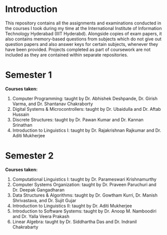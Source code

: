 # Introduction

This repository contains all the assignments and examinations conducted in the courses I took during my time at the International Institute of Information Technology Hyderabad (IIIT Hyderabd). Alongside copies of exam papers, it also contains memory-based questions from subjects which do not give out question papers and also answer keys for certain subjects, whenever they have been provided. Projects completed as part of coursework are not included as they are contained within separate repositories. 

# Semester 1

**Courses taken:**

1. Computer Programming: taught by Dr. Abhishek Deshpande, Dr. Girish Varma, and Dr. Shantanav Chakraborty
2. Digital Systems & Microcontrollers: taught by Dr. Ubaidulla and Dr. Aftab Hussain
3. Discrete Structures: taught by Dr. Pawan Kumar and Dr. Kannan Srinathan
4. Introduction to Linguistics I: taught by Dr. Rajakrishnan Rajkumar and Dr. Aditi Mukherjee

# Semester 2

**Courses taken:**

1. Computational Linguistics I: taught by Dr. Parameswari Krishnamurthy
2. Computer Systems Organization: taught by Dr. Praveen Paruchuri and Dr. Deepak Gangadharan
3. Data Structures & Algorithms: taught by Dr. Gowtham Kurri, Dr. Manish Shrivastava, and Dr. Sujit Gujar
4. Introduction to Linguistics II: taught by Dr. Aditi Mukherjee
5. Introduction to Software Systems: taught by Dr. Anoop M. Namboodiri and Dr. Yalla Veera Prakash
6. Linear Algebra: taught by Dr. Siddhartha Das and Dr. Indranil Chakrabarty
